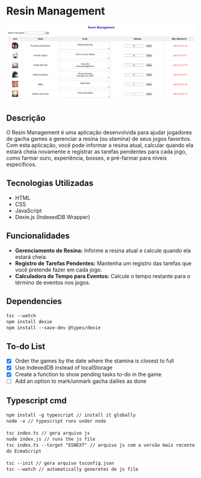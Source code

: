 # Resin Management

![resin management](img/demo/resin-management-demo-01.png)

## Descrição

O Resin Management é uma aplicação desenvolvida para ajudar jogadores de gacha games a gerenciar a resina (ou stamina) de seus jogos favoritos. Com esta aplicação, você pode informar a resina atual, calcular quando ela estará cheia novamente e registrar as tarefas pendentes para cada jogo, como farmar ouro, experiência, bosses, e pré-farmar para níveis específicos.

## Tecnologias Utilizadas

- HTML
- CSS
- JavaScript
- Dexie.js (IndexedDB Wrapper)

## Funcionalidades

- **Gerenciamento de Resina:** Informe a resina atual e calcule quando ela estará cheia.
- **Registro de Tarefas Pendentes:** Mantenha um registro das tarefas que você pretende fazer em cada jogo.
- **Calculadora de Tempo para Eventos:** Calcule o tempo restante para o término de eventos nos jogos.

## Dependencies
```
tsc --watch
npm install dexie
npm install --save-dev @types/dexie
```

## To-do List
- [X] Order the games by the date where the stamina is closest to full
- [X] Use IndexedDB instead of localStorage
- [X] Create a function to show pending tasks to-do in the game
- [ ] Add an option to mark/unmark gacha dailies as done

## Typescript cmd
```
npm install -g typescript // install it globally
node -v // typescript runs under node

tsc index.ts // gera arquivo js
node index.js // runs the js file
tsc index.ts --target "ESNEXT" // arquivo js com a versão mais recente do EcmaScript

tsc --init // gera arquivo tsconfig.json
tsc --watch // automatically generetes de js file
```
